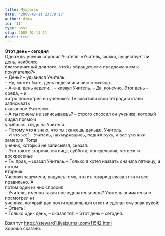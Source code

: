 ```yaml
---
title: Мудрость
date: '2008-02-11 23:38:13'
author: dima
id: '11'
type: post
slug: 2008-02-11-11
draft: true
---
```


**Этот день – сегодня**  
Однажды ученик спросил Учителя: «Учитель, скажи, существует ли день, наиболее  
благоприятный для того, чтобы обращаться с предложением к покупателю?»  
– День? – удивился Учитель.  
– Ну, может быть, день недели или число месяца…  
– А-а-а, день недели… – кивнул Учитель. – Да, конечно. Этот день – среда, – и  
хитро посмотрел на учеников. Те схватили свои тетради и стали записывать  
сказанное Учителем.  
– А ты почему не записываешь? – строго спросил он ученика, который сидел прямо и  
улыбался, глядя на Учителя.  
– Потому что я знаю, что ты скажешь дальше, Учитель.  
– И что же? – Учитель, нахмурившись, поднял руку, и все ученики замерли. Тогда  
ученик, который не записывал, сказал:  
– Это также вторник, пятница, суббота, понедельник, четверг и воскресенье.  
– Ты прав, – сказал Учитель. – Только я хотел назвать сначала пятницу, а потом  
вторник.  
Ученики зашумели, радуясь тому, что их товарищ сказал почти все правильно. А  
потом один из них спросил:  
– Учитель, именно такая последовательность? Учитель внимательно посмотрел на  
ученика, который дал почти правильный ответ и сделал ему знак рукой:  
– Ответь!  
– Только один день, – сказал тот. – Этот день – сегодня.

Взял тут https://steward1.livejournal.com/11542.html  
Хорошо сказано.